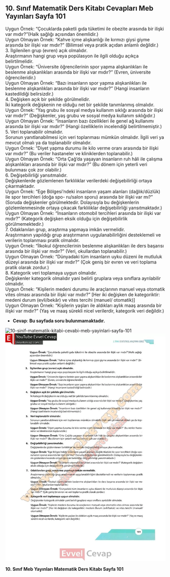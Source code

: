 ## 10. Sınıf Matematik Ders Kitabı Cevapları Meb Yayınları Sayfa 101

Uygun Örnek: “Çocuklarda paketli gıda tüketimi ile obezite arasında bir ilişki var mıdır?”(Halk sağlığı açısından önemlidir.)  
 Uygun Olmayan Örnek: “Kahve içme alışkanlığı ile kırmızı giysi giyme arasında bir ilişki var mıdır?” (Bilimsel veya pratik açıdan anlamlı değildir.)  
 3. İlgilenilen grup (evren) açık olmalıdır.  
 Araştırmanın hangi grup veya popülasyon ile ilgili olduğu açıkça belirtilmelidir.  
 Uygun Örnek: “Üniversite öğrencilerinin spor yapma alışkanlıkları ile beslenme alışkanlıkları arasında bir ilişki var mıdır?” (Evren, üniversite öğrencileridir.)  
 Uygun Olmayan Örnek: “Bazı insanların spor yapma alışkanlıkları ile beslenme alışkanlıkları arasında bir ilişki var mıdır?” (Hangi insanların kastedildiği belirsizdir.)  
 4. Değişken açık bir şekilde görülmelidir.  
 İki kategorik değişkenin ne olduğu net bir şekilde tanımlanmış olmalıdır.  
 Uygun Örnek: “Yaş grubu ile sosyal medya kullanım sıklığı arasında bir ilişki var mıdır?” (Değişkenler, yaş grubu ve sosyal medya kullanım sıklığıdır.)  
 Uygun Olmayan Örnek: “İnsanların bazı özellikleri ile genel ağ kullanımı arasında bir ilişki var mıdır?” (Hangi özelliklerin incelendiği belirtilmemiştir.)  
 5. Veri toplanabilir olmalıdır.  
 Sorunun yanıtlanabilmesi için veri toplanması mümkün olmalıdır. İlgili veri ya mevcut olmalı ya da toplanabilir olmalıdır.  
 Uygun Örnek: “Diyet yapma durumu ile kilo verme oranı arasında bir ilişki var mıdır?” (Bu veriler hastaneler ve kliniklerden toplanabilir.)  
 Uygun Olmayan Örnek: “Orta Çağ’da yaşayan insanların ruh hâli ile çalışma alışkanlıkları arasında bir ilişki var mıdır?” (Bu dönem için yeterli veri bulunması çok zor olabilir.)  
 6. Değişebilirliği yansıtmalıdır.  
 Değişkenlerde gözlemlenen farklılıklar verilerdeki değişebilirliği ortaya çıkarmaktadır.  
 Uygun Örnek: “Ege Bölgesi’ndeki insanların yaşam alanları (dağlık/düzlük) ile spor tercihleri (doğa spo- ru/salon sporu) arasında bir ilişki var mı?” (Soruda değişkenler görülmektedir. Dolayısıyla bu değişkenlerin gözlemlenmesinde ortaya çıkacak farklılıklar değişebilirliği yansıtmaktadır.)  
 Uygun Olmayan Örnek: “İnsanların otomobil tercihleri arasında bir ilişki var mıdır?” (Kategorik değişken eksik olduğu için değişebilirlik görülmemektedir.)  
 7. Odaklanılan grup, araştırma yapmaya imkân vermelidir.  
 Araştırmanın yapıldığı grup araştırmanın uygulanabilirliğini desteklemeli ve verilerin toplanması pratik olmalıdır.  
 Uygun Örnek: “İlkokul öğrencilerinin beslenme alışkanlıkları ile ders başarısı arasında bir ilişki var mıdır?” (Veri, okullardan toplanabilir.)  
 Uygun Olmayan Örnek: “Dünyadaki tüm insanların uyku düzeni ile mutluluk düzeyi arasında bir ilişki var mıdır?” (Çok geniş bir evren ve veri toplama pratik olarak zordur.)  
 8. Kategorik veri toplamaya uygun olmalıdır.  
 Değişkenler kategorik olmalıdır yani belirli gruplara veya sınıflara ayrılabilir olmalıdır.  
 Uygun Örnek: “Kişilerin medeni durumu ile araçlarının manuel veya otomatik vites olması arasında bir ilişki var mıdır?” [Her iki değişken de kategoriktir: medeni durum (evli/bekâr) ve vites tercihi (manuel/ otomatik)]  
 Uygun Olmayan Örnek: “Kişilerin yaşları ile aldıkları aylık maaş arasında bir ilişki var mıdır?” (Yaş ve maaş sürekli nicel verilerdir, kategorik veri değildir.)

* **Cevap**: **Bu sayfada soru bulunmamaktadır.**

![10-sinif-matematik-kitabi-cevabi-meb-yayinlari-sayfa-101]()![10-sinif-matematik-kitabi-cevabi-meb-yayinlari-sayfa-101](./image1.webp)

**10. Sınıf Meb Yayınları Matematik Ders Kitabı Sayfa 101**